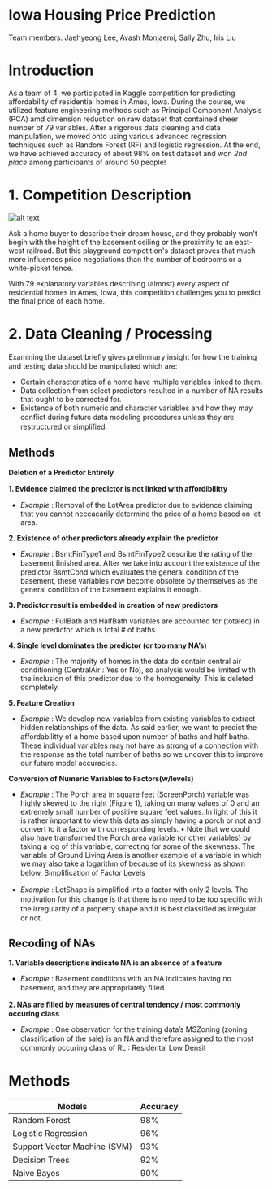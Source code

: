 # Iowa Housing Price Prediction
Team members: Jaehyeong Lee, Avash Monjaemi, Sally Zhu, Iris Liu

# Introduction
As a team of 4, we participated in Kaggle competition for predicting affordability of residential homes in Ames, Iowa. During the course, we utilized feature engineering methods such as Principal Component Analysis (PCA) amd dimension reduction on raw dataset that contained sheer number of 79 variables. After a rigorous data cleaning and data manipulation, we moved onto using various advanced regression techniques such as Random Forest (RF) and logistic regression. At the end, we have achieved accuracy of about 98% on test dataset and won _2nd place_ among participants of around 50 people!

# 1. Competition Description

![alt text](https://storage.googleapis.com/kaggle-competitions/kaggle/5407/media/housesbanner.png)

Ask a home buyer to describe their dream house, and they probably won't begin with the height of the basement ceiling or the proximity to an east-west railroad. But this playground competition's dataset proves that much more influences price negotiations than the number of bedrooms or a white-picket fence.

With 79 explanatory variables describing (almost) every aspect of residential homes in Ames, Iowa, this competition challenges you to predict the final price of each home.

# 2. Data Cleaning / Processing

Examining the dataset brieﬂy gives preliminary insight for how the training and testing data should be manipulated which are:

* Certain characteristics of a home have multiple variables linked to them. 
* Data collection from select predictors resulted in a number of NA results that ought to be corrected for.
* Existence of both numeric and character variables and how they may conﬂict during future data modeling procedures unless they are restructured or simpliﬁed. 

## Methods ##

__Deletion of a Predictor Entirely__

__1. Evidence claimed the predictor is not linked with aﬀordibilitty__ 
* _Example_ : Removal of the LotArea predictor due to evidence claiming that you cannot neccacarily determine the price of a home based on lot area. 

__2. Existence of other predictors already explain the predictor__ 
* _Example_ : BsmtFinType1 and BsmtFinType2 describe the rating of the basement ﬁnished area. After we take into account the existence of the predictor BsmtCond which evaluates the general condition of the basement, these variables now become obsolete by themselves as the general condition of the basement explains it enough. 

__3. Predictor result is embedded in creation of new predictors__ 
* _Example_ : FullBath and HalfBath variables are accounted for (totaled) in a new predictor which is total # of baths.

__4. Single level dominates the predictor (or too many NA’s)__
* _Example_ : The majority of homes in the data do contain central air conditioning (CentralAir : Yes or No), so analysis would be limited with the inclusion of this predictor due to the homogeneity. This is deleted completely. 

__5. Feature Creation__
* _Example_ : We develop new variables from existing variables to extract hidden relationships of the data. As said earlier, we want to predict the aﬀordabilitty of a home based upon number of baths and half baths. These individual variables may not have as strong of a connection with the response as the total number of baths so we uncover this to improve our future model accuracies.

__Conversion of Numeric Variables to Factors(w/levels)__

* _Example_ : The Porch area in square feet (ScreenPorch) variable was highly skewed to the right (Figure 1), taking on many values of 0 and an extremely small number of positive square feet values. In light of this it is rather important to view this data as simply having a porch or not and convert to it a factor with corresponding levels. • Note that we could also have transformed the Porch area variable (or other variables) by taking a log of this variable, correcting for some of the skewness. The variable of Ground Living Area is another example of a variable in which we may also take a logarithm of because of its skewness as shown below.
Simpliﬁcation of Factor Levels

* _Example_ : LotShape is simpliﬁed into a factor with only 2 levels. The motivation for this change is that there is no need to be too speciﬁc with the irregularity of a property shape and it is best classiﬁed as irregular or not.

## Recoding of NAs ##

__1. Variable descriptions indicate NA is an absence of a feature__ 
* _Example_ : Basement conditions with an NA indicates having no basement, and they are appropriately ﬁlled. 

__2. NAs are ﬁlled by measures of central tendency / most commonly occuring class__ 
* _Example_ : One observation for the training data’s MSZoning (zoning classiﬁcation of the sale) is an NA and therefore assigned to the most commonly occuring class of RL : Residental Low Densit

# Methods

Models  | Accuracy
------------- | -------------
Random Forest  | 98%
Logistic Regression  | 96%
Support Vector Machine (SVM)  | 93%
Decision Trees  | 92%
Naive Bayes  | 90%
